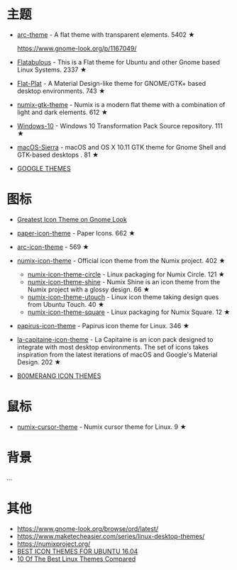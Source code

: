 # 主题
- [arc-theme](https://github.com/horst3180/arc-theme) - A flat theme with transparent elements. 5402 ★

    https://www.gnome-look.org/p/1167049/

- [Flatabulous](https://github.com/anmoljagetia/Flatabulous) - This is a Flat theme for Ubuntu and other Gnome based Linux Systems. 2337 ★
- [Flat-Plat](https://github.com/nana-4/Flat-Plat) - A Material Design-like theme for GNOME/GTK+ based desktop environments. 743 ★
- [numix-gtk-theme](https://github.com/numixproject/numix-gtk-theme) - Numix is a modern flat theme with a combination of light and dark elements. 612 ★
- [Windows-10](https://github.com/B00merang-Project/Windows-10) - Windows 10 Transformation Pack Source repository. 111 ★
- [macOS-Sierra](https://github.com/B00merang-Project/macOS-Sierra) - macOS and OS X 10.11 GTK theme for Gnome Shell and GTK-based desktops . 81 ★
- [GOOGLE THEMES](http://b00merang.weebly.com/google-themes.html)

# 图标
- [Greatest Icon Theme on Gnome Look](https://www.gnome-look.org/browse/cat/132/ord/top/)
- [paper-icon-theme](https://github.com/snwh/paper-icon-theme) - Paper Icons. 662 ★
- [arc-icon-theme](https://github.com/horst3180/arc-icon-theme) - 569 ★
- [numix-icon-theme](https://github.com/numixproject/numix-icon-theme) - Official icon theme from the Numix project. 402 ★

    - [numix-icon-theme-circle](https://github.com/numixproject/numix-icon-theme-circle) - Linux packaging for Numix Circle. 121 ★
    - [numix-icon-theme-shine](https://github.com/numixproject/numix-icon-theme-shine) - Numix Shine is an icon theme from the Numix project with a glossy design. 66 ★
    - [numix-icon-theme-utouch](https://github.com/numixproject/numix-icon-theme-utouch) - Linux icon theme taking design ques from Ubuntu Touch. 40 ★
    - [numix-icon-theme-square](https://github.com/numixproject/numix-icon-theme-square) - Linux packaging for Numix Square. 12 ★

- [papirus-icon-theme](https://github.com/PapirusDevelopmentTeam/papirus-icon-theme) - Papirus icon theme for Linux. 346 ★
- [la-capitaine-icon-theme](https://github.com/keeferrourke/la-capitaine-icon-theme) - La Capitaine is an icon pack designed to integrate with most desktop environments. The set of icons takes inspiration from the latest iterations of macOS and Google's Material Design. 202 ★
- [B00MERANG ICON THEMES](http://b00merang.weebly.com/icon-themes.html)

# 鼠标
- [numix-cursor-theme](https://github.com/numixproject/numix-cursor-theme) - Numix cursor theme for Linux. 9 ★

# 背景
...

# 其他
- https://www.gnome-look.org/browse/ord/latest/
- https://www.maketecheasier.com/series/linux-desktop-themes/
- https://numixproject.org/
- [BEST ICON THEMES FOR UBUNTU 16.04](https://itsfoss.com/best-icon-themes-ubuntu-16-04/)
- [10 Of The Best Linux Themes Compared](http://www.devpy.me/10-of-the-best-linux-themes-compared/)
